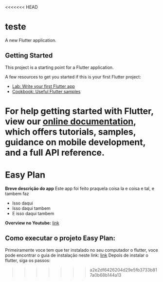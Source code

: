 <<<<<<< HEAD
# teste

A new Flutter application.

## Getting Started

This project is a starting point for a Flutter application.

A few resources to get you started if this is your first Flutter project:

- [Lab: Write your first Flutter app](https://flutter.dev/docs/get-started/codelab)
- [Cookbook: Useful Flutter samples](https://flutter.dev/docs/cookbook)

For help getting started with Flutter, view our
[online documentation](https://flutter.dev/docs), which offers tutorials,
samples, guidance on mobile development, and a full API reference.
=======
# Easy Plan
**Breve descrição do app**
Este app foi feito praquela coisa la e coisa e tal, e tambem faz 
- Isso daqui
- Isso daqui tambem
- E isso daqui tambem

**Overview no Youtube:** [link](https://youtu.be)

## Como executar o projeto Easy Plan:

Primeiramente voce tem que ter instalado no seu computador o flutter, voce pode encontrar o guia de instalação neste link: [link](https://youtu.be)
Depois de instalar o flutter, siga os passos:
>>>>>>> a2e2df6426204d29e5fb3733b817a0b68b144a13
